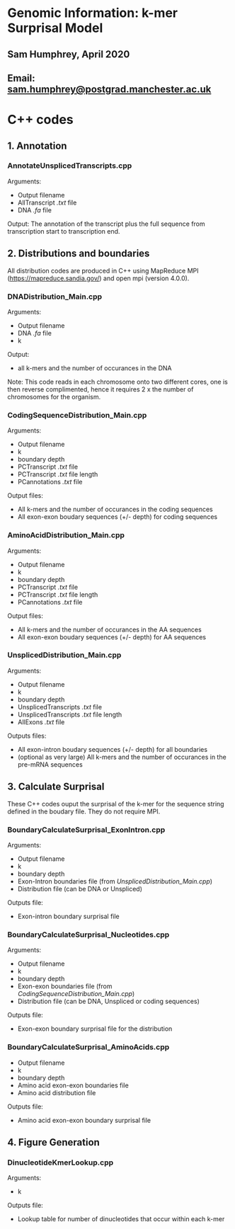 # Genomic Information: k-mer Surprisal Model 
## Sam Humphrey, April 2020
## Email: sam.humphrey@postgrad.manchester.ac.uk

# C++ codes

## 1. Annotation

### AnnotateUnsplicedTranscripts.cpp

Arguments: 

* Output filename
* AllTranscript *.txt* file
* DNA *.fa* file

Output: The annotation of the transcript plus the full sequence from transcription start to transcription end.


## 2. Distributions and boundaries


All distribution codes are produced in C++ using MapReduce MPI (https://mapreduce.sandia.gov/) and open mpi (version 4.0.0). 

### DNADistribution_Main.cpp

Arguments: 

* Output filename
* DNA *.fa* file
* k 

Output: 

* all k-mers and the number of occurances in the DNA

Note: This code reads in each chromosome onto two different cores, one is then reverse complimented, hence it requires 2 x the number of chromosomes for the organism.


### CodingSequenceDistribution_Main.cpp

Arguments: 

* Output filename
* k
* boundary depth
* PCTranscript *.txt* file
* PCTranscript *.txt* file length
* PCannotations *.txt* file

Output files: 

* All k-mers and the number of occurances in the coding sequences
* All exon-exon boudary sequences (+/- depth) for coding sequences


### AminoAcidDistribution_Main.cpp

Arguments: 

* Output filename
* k
* boundary depth
* PCTranscript *.txt* file
* PCTranscript *.txt* file length
* PCannotations *.txt* file

Output files: 

* All k-mers and the number of occurances in the AA sequences
* All exon-exon boudary sequences (+/- depth) for AA sequences


### UnsplicedDistribution_Main.cpp

Arguments: 

* Output filename
* k
* boundary depth
* UnsplicedTranscripts *.txt* file
* UnsplicedTranscripts *.txt* file length
* AllExons *.txt* file

Outputs files: 

* All exon-intron boudary sequences (+/- depth) for all boundaries
* (optional as very large) All k-mers and the number of occurances in the pre-mRNA sequences


## 3. Calculate Surprisal

These C++ codes ouput the surprisal of the k-mer for the sequence string defined in the boudary file. They do not require MPI.

### BoundaryCalculateSurprisal_ExonIntron.cpp

Arguments: 

* Output filename
* k
* boundary depth
* Exon-Intron boundaries file (from *UnsplicedDistribution_Main.cpp*)
* Distribution file (can be DNA or Unspliced)

Outputs file: 

* Exon-intron boundary surprisal file


### BoundaryCalculateSurprisal_Nucleotides.cpp

Arguments: 

* Output filename
* k
* boundary depth
* Exon-exon boundaries file (from *CodingSequenceDistribution_Main.cpp*)
* Distribution file (can be DNA, Unspliced or coding sequences)

Outputs file: 

* Exon-exon boundary surprisal file for the distribution


### BoundaryCalculateSurprisal_AminoAcids.cpp

* Output filename
* k
* boundary depth
* Amino acid exon-exon boundaries file
* Amino acid distribution file

Outputs file: 

* Amino acid exon-exon boundary surprisal file


## 4. Figure Generation

### DinucleotideKmerLookup.cpp

Arguments: 

* k

Outputs file: 

* Lookup table for number of dinucleotides that occur within each k-mer














